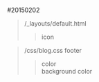 #20150202
> /_layouts/default.html
> >icon  

> /css/blog.css footer 
> > color   
> > background color
